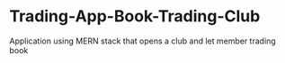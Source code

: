 # Trading-App-Book-Trading-Club
Application using MERN stack that opens a club and let member trading book
